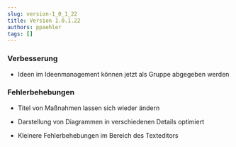 ```yaml
---
slug: version-1_0_1_22
title: Version 1.0.1.22
authors: ppaehler
tags: []
---
```


### Verbesserung

- Ideen im Ideenmanagement können jetzt als Gruppe abgegeben werden

### Fehlerbehebungen

- Titel von Maßnahmen lassen sich wieder ändern

- Darstellung von Diagrammen in verschiedenen Details optimiert

- Kleinere Fehlerbehebungen im Bereich des Texteditors
